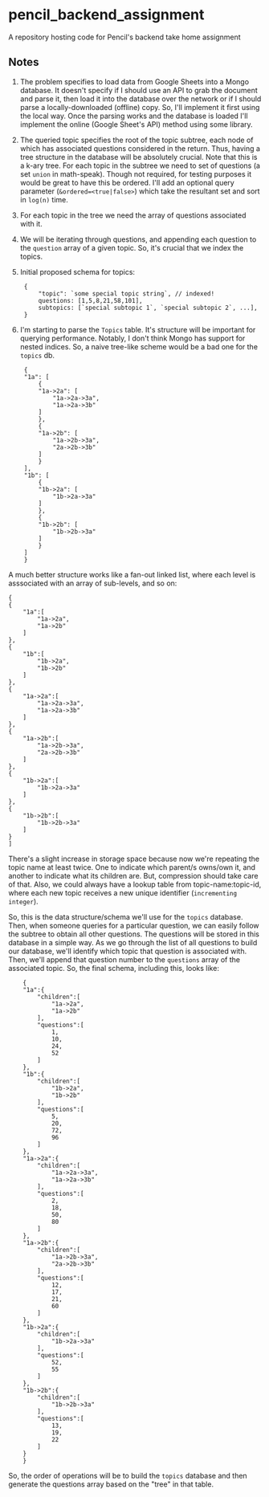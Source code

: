# pencil_backend_assignment
A repository hosting code for Pencil's backend take home assignment

## Notes
1. The problem specifies to load data from Google Sheets into a Mongo database. It doesn't specify if I should use an API to grab the document and parse it, then load it into the database over the network or if I should parse a locally-downloaded (offline) copy. So, I'll implement it first using the local way. Once the parsing works and the database is loaded I'll implement the online (Google Sheet's API) method using some library.
1. The queried topic specifies the root of the topic subtree, each node of which has associated questions considered in the return. Thus, having a tree structure in the database will be absolutely crucial. Note that this is a k-ary tree. For each topic in the subtree we need to set of questions (a set `union` in math-speak). Though not required, for testing purposes it would be great to have this be ordered. I'll add an optional query parameter (`&ordered=<true|false>`) which take the resultant set and sort in `log(n)` time.
1. For each topic in the tree we need the array of questions associated with it.
1. We will be iterating through questions, and appending each question to the `question` array of a given topic. So, it's crucial that we index the topics.
1. Initial proposed schema for topics: 
      
        {
            "topic": `some special topic string`, // indexed!
            questions: [1,5,8,21,58,101],
            subtopics: [`special subtopic 1`, `special subtopic 2`, ...],
        }
1. I'm starting to parse the `Topics` table. It's structure will be important for querying performance. Notably, I don't think Mongo has support for nested indices. So, a naive tree-like scheme would be a bad one for the `topics` db.

        {
        "1a": [
            {
            "1a->2a": [
                "1a->2a->3a",
                "1a->2a->3b"
            ]
            },
            {
            "1a->2b": [
                "1a->2b->3a",
                "2a->2b->3b"
            ]
            }
        ],
        "1b": [
            {
            "1b->2a": [
                "1b->2a->3a"
            ]
            },
            {
            "1b->2b": [
                "1b->2b->3a"
            ]
            }
        ]
        }

A much better structure works like a fan-out linked list, where each level is asssociated with an array of sub-levels, and so on:

    {
    {
        "1a":[
            "1a->2a",
            "1a->2b"
        ]
    },
    {
        "1b":[
            "1b->2a",
            "1b->2b"
        ]
    },
    {
        "1a->2a":[
            "1a->2a->3a",
            "1a->2a->3b"
        ]
    },
    {
        "1a->2b":[
            "1a->2b->3a",
            "2a->2b->3b"
        ]
    },
    {
        "1b->2a":[
            "1b->2a->3a"
        ]
    },
    {
        "1b->2b":[
            "1b->2b->3a"
        ]
    }
    ]

There's a slight increase in storage space because now we're repeating the topic name at least twice. One to indicate which parent/s owns/own it, and another to indicate what its children are. But, compression should take care of that. Also, we could always have a lookup table from topic-name:topic-id, where each new topic receives a new unique identifier (`incrementing integer`).

So, this is the data structure/schema we'll use for the `topics` database. Then, when someone queries for a particular question, we can easily follow the subtree to obtain all other questions. The questions will be stored in this database in a simple way. As we go through the list of all questions to build our database, we'll identify which topic that question is associated with. Then, we'll append that question number to the `questions` array of the associated topic. So, the final schema, including this, looks like:

        {
        "1a":{
            "children":[
                "1a->2a",
                "1a->2b"
            ],
            "questions":[
                1,
                10,
                24,
                52
            ]
        },
        "1b":{
            "children":[
                "1b->2a",
                "1b->2b"
            ],
            "questions":[
                5,
                20,
                72,
                96
            ]
        },
        "1a->2a":{
            "children":[
                "1a->2a->3a",
                "1a->2a->3b"
            ],
            "questions":[
                2,
                18,
                50,
                80
            ]
        },
        "1a->2b":{
            "children":[
                "1a->2b->3a",
                "2a->2b->3b"
            ],
            "questions":[
                12,
                17,
                21,
                60
            ]
        },
        "1b->2a":{
            "children":[
                "1b->2a->3a"
            ],
            "questions":[
                52,
                55
            ]
        },
        "1b->2b":{
            "children":[
                "1b->2b->3a"
            ],
            "questions":[
                13,
                19,
                22
            ]
        }
        }

So, the order of operations will be to build the `topics` database and then generate the questions array based on the "tree" in that table.